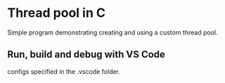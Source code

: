 # Thread pool in C
Simple program demonstrating creating and using a custom thread pool.

## Run, build and debug with VS Code
configs specified in the .vscode folder.